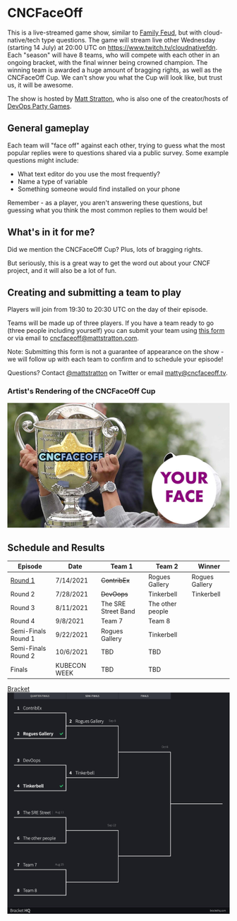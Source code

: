 # CNCFaceOff

This is a live-streamed game show, similar to [Family Feud](https://en.wikipedia.org/wiki/Family_Feud), but with cloud-native/tech type questions. The game will stream live other Wednesday (starting 14 July) at 20:00 UTC on https://www.twitch.tv/cloudnativefdn. Each "season" will have 8 teams, who will compete with each other in an ongoing bracket, with the final winner being crowned champion. The winning team is awarded a huge amount of bragging rights, as well as the CNCFaceOff Cup. We can't show you what the Cup will look like, but trust us, it will be awesome. 

The show is hosted by [Matt Stratton](https://twitter.com/mattstratton), who is also one of the creator/hosts of [DevOps Party Games](https://devopspartygames.com).

## General gameplay

Each team will "face off" against each other, trying to guess what the most popular replies were to questions shared via a public survey. Some example questions might include:

- What text editor do you use the most frequently?
- Name a type of variable
- Something someone would find installed on your phone

Remember - as a player, you aren't answering these questions, but guessing what you think the most common replies to them would be!

## What's in it for me?

Did we mention the CNCFaceOff Cup? Plus, lots of bragging rights.

But seriously, this is a great way to get the word out about your CNCF project, and it will also be a lot of fun.

## Creating and submitting a team to play

Players will join from 19:30 to 20:30 UTC on the day of their episode.

Teams will be made up of three players. If you have a team ready to go (three people including yourself) you can submit your team using [this form](https://forms.gle/LssTENWEiAMyWrR29) or via email to cncfaceoff@mattstratton.com.

Note: Submitting this form is not a guarantee of appearance on the show - we will follow up with each team to confirm and to schedule your episode!

Questions? Contact [@mattstratton](https://twitter.com/mattstratton) on Twitter or email matty@cncfaceoff.tv.

### Artist's Rendering of the CNCFaceOff Cup

![](cncfaceoff-cup.jpg)

## Schedule and Results

| Episode             | Date      | Team 1    | Team 2         | Winner         |
|---------------------|-----------|-----------|----------------|----------------|
| [Round 1](https://www.youtube.com/watch?v=wKcPQoIw6dQ)                   | 7/14/2021 | ~~ContribEx~~ | Rogues Gallery | Rogues Gallery |
| Round 2                   | 7/28/2021 | ~~DevOops~~   | Tinkerbell     |    Tinkerbell            |
| Round 3                   | 8/11/2021 | The SRE Street Band    | The other people        |                |
| Round 4                   | 9/8/2021 | Team 7    | Team 8         |                |
| Semi-Finals Round 1 | 9/22/2021  | Rogues Gallery           |    Tinkerbell            |                |
| Semi-Finals Round 2 | 10/6/2021 |   TBD        |    TBD            |                |
| Finals              | KUBECON WEEK  |     TBD      |       TBD         |                |

[Bracket](https://brackethq.com/b/xkis/)
![](CNCFaceOff-bracket.jpg)
